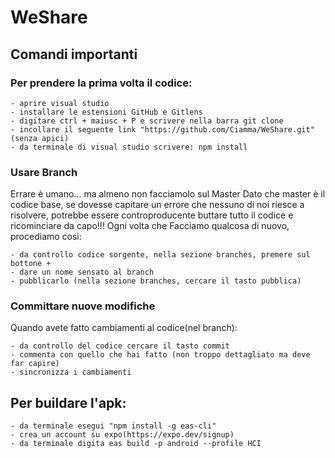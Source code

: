 # WeShare

## Comandi importanti
### Per prendere la prima volta il codice:

    - aprire visual studio
    - installare le estensioni GitHub e Gitlens
    - digitare ctrl + maiusc + P e scrivere nella barra git clone
    - incollare il seguente link "https://github.com/Ciamma/WeShare.git" (senza apici)
    - da terminale di visual studio scrivere: npm install
    
### Usare Branch
Errare è umano... ma almeno non facciamolo sul Master
Dato che master è il codice base, se dovesse capitare un errore che nessuno di noi riesce a risolvere, potrebbe essere controproducente buttare tutto il codice e ricominciare da capo!!! Ogni volta che Facciamo qualcosa di nuovo, procediamo così:

    - da controllo codice sorgente, nella sezione branches, premere sul bottone +
    - dare un nome sensato al branch
    - pubblicarlo (nella sezione branches, cercare il tasto pubblica)

### Committare nuove modifiche
Quando avete fatto cambiamenti al codice(nel branch):

    - da controllo del codice cercare il tasto commit
    - commenta con quello che hai fatto (non troppo dettagliato ma deve far capire)
    - sincronizza i cambiamenti
 

## Per buildare l'apk:

    - da terminale esegui "npm install -g eas-cli"
    - crea un account su expo(https://expo.dev/signup)
    - da terminale digita eas build -p android --profile HCI
